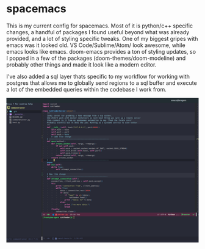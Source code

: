 # spacemacs
This is my current config for spacemacs. Most of it is python/c++ specific changes, a handful of packages I found useful beyond what was already provided, and a lot of styling specific tweaks. One of my biggest gripes with emacs was it looked old. VS Code/Sublime/Atom/<Insert new editor here> look awesome, while emacs looks like emacs. doom-emacs provides a ton of styling updates, so I popped in a few of the packages (doom-themes/doom-modeline) and probably other things and made it look like a modern editor. 

I've also added a sql layer thats specific to my workflow for working with postgres that allows me to globally send regions to a sql buffer and execute a lot of the embedded queries within the codebase I work from.

![Alt text](https://github.com/jakethagle/spacemacs/blob/master/spacemacsconfig.png?raw=true "My spacemacs")
